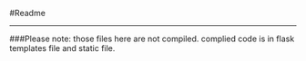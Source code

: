 #Readme
******
###Please note: those files here are not compiled. complied code is in flask templates file and static file.